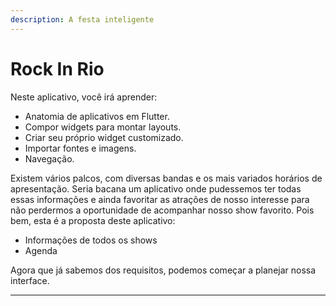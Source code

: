 ```yaml
---
description: A festa inteligente
---
```


# Rock In Rio

Neste aplicativo, você irá aprender:

* Anatomia de aplicativos em Flutter.
* Compor widgets para montar layouts.
* Criar seu próprio widget customizado.
* Importar fontes e imagens.
* Navegação.

Existem vários palcos, com diversas bandas e os mais variados horários de apresentação. Seria bacana um aplicativo onde pudessemos ter todas essas informações e ainda favoritar as atrações de nosso interesse para não perdermos a oportunidade de acompanhar nosso show favorito. Pois bem, esta é a proposta deste aplicativo:

* Informações de todos os shows
* Agenda

Agora que já sabemos dos requisitos, podemos começar a planejar nossa interface.





* * * 
